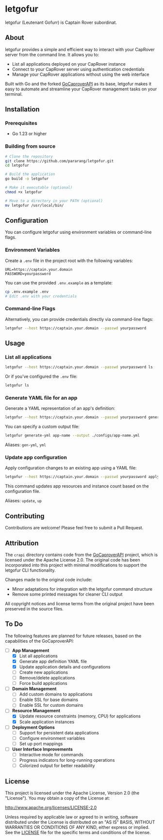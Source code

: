 # letgofur

letgofur (Leutenant Gofurr) is Captain Rover subordinat.

## About

letgofur provides a simple and efficient way to interact with your CapRover server from the command line. It allows you to:

- List all applications deployed on your CapRover instance
- Connect to your CapRover server using authentication credentials
- Manage your CapRover applications without using the web interface

Built with Go and the forked [GoCaproverAPI](https://github.com/ErSauravAdhikari/GoCaproverAPI) as its base, letgofur makes it easy to automate and streamline your CapRover management tasks on your terminal.

## Installation

### Prerequisites

- Go 1.23 or higher

### Building from source

```bash
# Clone the repository
git clone https://github.com/pararang/letgofur.git
cd letgofur

# Build the application
go build -o letgofur

# Make it executable (optional)
chmod +x letgofur

# Move to a directory in your PATH (optional)
mv letgofur /usr/local/bin/
```

## Configuration

You can configure letgofur using environment variables or command-line flags.

### Environment Variables

Create a `.env` file in the project root with the following variables:

```
URL=https://captain.your.domain
PASSWORD=yourpassword
```

You can use the provided `.env.example` as a template:

```bash
cp .env.example .env
# Edit .env with your credentials
```

### Command-line Flags

Alternatively, you can provide credentials directly via command-line flags:

```bash
letgofur --host https://captain.your.domain --passwd yourpassword
```

## Usage

### List all applications

```bash
letgofur --host https://captain.your.domain --passwd yourpassword ls
```

Or if you've configured the `.env` file:

```bash
letgofur ls
```

### Generate YAML file for an app

Generate a YAML representation of an app's definition:

```bash
letgofur --host https://captain.your.domain --passwd yourpassword generate-yml app-name
```

You can specify a custom output file:

```bash
letgofur generate-yml app-name --output ./configs/app-name.yml
```

Aliases: `gen-yml`, `yml`

### Update app configuration

Apply configuration changes to an existing app using a YAML file:

```bash
letgofur --host https://captain.your.domain --passwd yourpassword apply ./configs/app-name.yml
```

This command updates app resources and instance count based on the configuration file.

Aliases: `update`, `up`

## Contributing

Contributions are welcome! Please feel free to submit a Pull Request.

## Attribution

The `crapi` directory contains code from the [GoCaproverAPI](https://github.com/ErSauravAdhikari/GoCaproverAPI) project, which is licensed under the Apache License 2.0. The original code has been incorporated into this project with minimal modifications to support the letgofur CLI functionality.

Changes made to the original code include:
- Minor adaptations for integration with the letgofur command structure
- Remove some printed messages for cleaner CLI output

All copyright notices and license terms from the original project have been preserved in the source files.

## To Do

The following features are planned for future releases, based on the capabilities of the GoCaproverAPI:

- [ ] **App Management**
  - [x] List all applications
  - [x] Generate app definition YAML file
  - [x] Update application details and configurations
  - [ ] Create new applications 
  - [ ] Remove/delete applications 
  - [ ] Force build applications 

- [ ] **Domain Management**
  - [ ] Add custom domains to applications 
  - [ ] Enable SSL for base domains 
  - [ ] Enable SSL for custom domains 

- [ ] **Resource Management**
  - [x] Update resource constraints (memory, CPU) for applications
  - [x] Scale application instances

- [ ] **Deployment Options**
  - [ ] Support for persistent data applications
  - [ ] Configure environment variables
  - [ ] Set up port mappings

- [ ] **User Interface Improvements**
  - [ ] Interactive mode for commands
  - [ ] Progress indicators for long-running operations
  - [ ] Colorized output for better readability

## License

This project is licensed under the Apache License, Version 2.0 (the "License"). You may obtain a copy of the License at:

http://www.apache.org/licenses/LICENSE-2.0

Unless required by applicable law or agreed to in writing, software distributed under the License is distributed on an "AS IS" BASIS, WITHOUT WARRANTIES OR CONDITIONS OF ANY KIND, either express or implied. See the [LICENSE](LICENSE) file for the specific terms and conditions of the license.

